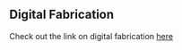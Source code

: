## Digital Fabrication
Check out the link on digital fabrication [here](https://github.com/rahulsarchive/fabsaturdays)
